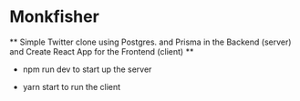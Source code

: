 # Monkfisher

** Simple Twitter clone using Postgres. and Prisma in the Backend (server) and Create React App for the Frontend (client) **

- npm run dev to start up the server

- yarn start to run the client
